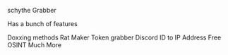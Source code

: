 schythe Grabber


Has a bunch of features 

Doxxing methods
Rat Maker
Token grabber
Discord ID to IP Address
Free OSINT
Much More
